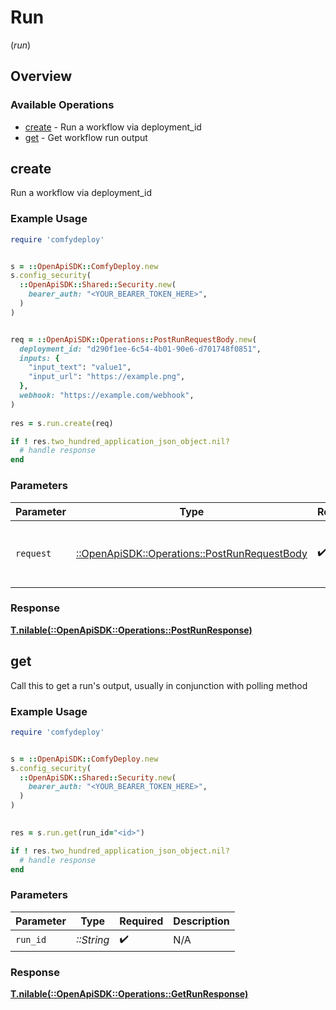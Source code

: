 # Run
(*run*)

## Overview

### Available Operations

* [create](#create) - Run a workflow via deployment_id
* [get](#get) - Get workflow run output

## create

Run a workflow via deployment_id

### Example Usage

```ruby
require 'comfydeploy'


s = ::OpenApiSDK::ComfyDeploy.new
s.config_security(
  ::OpenApiSDK::Shared::Security.new(
    bearer_auth: "<YOUR_BEARER_TOKEN_HERE>",
  )
)


req = ::OpenApiSDK::Operations::PostRunRequestBody.new(
  deployment_id: "d290f1ee-6c54-4b01-90e6-d701748f0851",
  inputs: {
    "input_text": "value1",
    "input_url": "https://example.png",
  },
  webhook: "https://example.com/webhook",
)
    
res = s.run.create(req)

if ! res.two_hundred_application_json_object.nil?
  # handle response
end

```

### Parameters

| Parameter                                                                                     | Type                                                                                          | Required                                                                                      | Description                                                                                   |
| --------------------------------------------------------------------------------------------- | --------------------------------------------------------------------------------------------- | --------------------------------------------------------------------------------------------- | --------------------------------------------------------------------------------------------- |
| `request`                                                                                     | [::OpenApiSDK::Operations::PostRunRequestBody](../../models/operations/postrunrequestbody.md) | :heavy_check_mark:                                                                            | The request object to use for the request.                                                    |

### Response

**[T.nilable(::OpenApiSDK::Operations::PostRunResponse)](../../models/operations/postrunresponse.md)**



## get

Call this to get a run's output, usually in conjunction with polling method

### Example Usage

```ruby
require 'comfydeploy'


s = ::OpenApiSDK::ComfyDeploy.new
s.config_security(
  ::OpenApiSDK::Shared::Security.new(
    bearer_auth: "<YOUR_BEARER_TOKEN_HERE>",
  )
)

    
res = s.run.get(run_id="<id>")

if ! res.two_hundred_application_json_object.nil?
  # handle response
end

```

### Parameters

| Parameter          | Type               | Required           | Description        |
| ------------------ | ------------------ | ------------------ | ------------------ |
| `run_id`           | *::String*         | :heavy_check_mark: | N/A                |

### Response

**[T.nilable(::OpenApiSDK::Operations::GetRunResponse)](../../models/operations/getrunresponse.md)**


